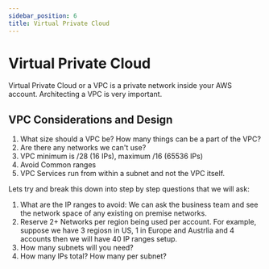 ```yaml
---
sidebar_position: 6
title: Virtual Private Cloud
---
```


# Virtual Private Cloud

Virtual Private Cloud or a VPC is a private network inside your AWS account. Architecting a VPC is very important.

## VPC Considerations and Design

1. What size should a VPC be? How many things can be a part of the VPC?
2. Are there any networks we can't use?
3. VPC minimum is /28 (16 IPs), maximum /16 (65536 IPs)
4. Avoid Common ranges
5. VPC Services run from within a subnet and not the VPC itself.

Lets try and break this down into step by step questions that we will ask:

1. What are the IP ranges to avoid: We can ask the business team and see the network space of any existing on premise networks.
2. Reserve 2+ Networks per region being used per account. For example, suppose we have 3 regiosn in US, 1 in Europe and Austrlia and 4 accounts then we will have 40 IP ranges setup.
3. How many subnets will you need?
4. How many IPs total? How many per subnet?
